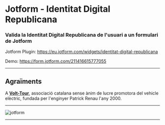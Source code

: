 # Jotform - Identitat Digital Republicana

### Valida la Identitat Digital Republicana de l'usuari a un formulari de Jotform

Jotform Plugin: https://eu.jotform.com/widgets/identitat-digital-republicana

Demo: https://form.jotform.com/211416615777055

-------

## Agraïments

A [**Volt-Tour**](https://www.volttour.eu/), associació catalana sense ànim de lucre promotora del vehicle elèctric, fundada per l'enginyer Patrick Renau l'any 2000.

-------

![jotform](https://user-images.githubusercontent.com/19436470/119244236-a12fe780-bb6e-11eb-8e04-a17b64753190.png)

-------
